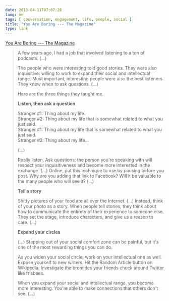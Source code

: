 ```yaml
---
date: 2013-04-11T07:07:28
lang: en
tags: [ conversation, engagement, life, people, social ]
title: "You Are Boring --- The Magazine"
type: link
---
```


[You Are Boring --- The
Magazine](http://the-magazine.org/4/you-are-boring)

> A few years ago, I had a job that involved listening to a ton of
> podcasts. (...)
>
> The people who were interesting told good stories. They were also
> inquisitive: willing to work to expand their social and intellectual
> range. Most important, interesting people were also the best
> listeners. They knew when to ask questions. (...)
>
> Here are the three things they taught me.
>
> **Listen, then ask a question**
>
> Stranger #1: Thing about my life.\
> Stranger #2: Thing about my life that is somewhat related to what you
> just said.\
> Stranger #1: Thing about my life that is somewhat related to what you
> just said.\
> Stranger #2: Thing about my life...
>
> (...)
>
> Really listen. Ask questions; the person you're speaking with will
> respect your inquisitiveness and become more interested in the
> exchange. (...) Online, put this technique to use by pausing before
> you post. Why are you adding that link to Facebook? Will it be
> valuable to the many people who will see it? (...)
>
> **Tell a story**
>
> Shitty pictures of your food are all over the Internet. (...) Instead,
> think of your photo as a story. When people tell stories, they think
> about how to communicate the entirety of their experience to someone
> else. They set the stage, introduce characters, and give us a reason
> to care. (...)
>
> **Expand your circles**
>
> (...) Stepping out of your social comfort zone can be painful, but
> it's one of the most rewarding things you can do.
>
> As you widen your social circle, work on your intellectual one as
> well. Expose yourself to new writers. Hit the Random Article button on
> Wikipedia. Investigate the bromides your friends chuck around Twitter
> like frisbees.
>
> When you expand your social and intellectual range, you become more
> interesting. You're able to make connections that others don't see.
> (...)

